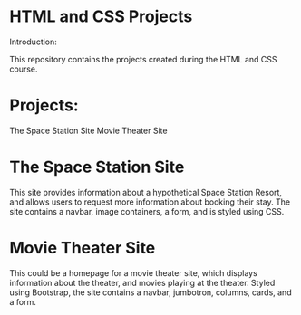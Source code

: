 # HTML and CSS Projects

Introduction:

This repository contains the projects created during the HTML and CSS course.
# Projects:

The Space Station Site
Movie Theater Site

# The Space Station Site

This site provides information about a hypothetical Space Station Resort, and allows users to request more information about booking their stay. The site contains a navbar, image containers, a form, and is styled using CSS.

# Movie Theater Site

This could be a homepage for a movie theater site, which displays information about the theater, and movies playing at the theater. Styled using Bootstrap, the site contains a navbar, jumbotron, columns, cards, and a form.